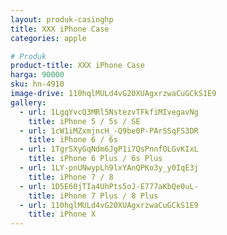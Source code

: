 ```yaml
---
layout: produk-casinghp
title: XXX iPhone Case
categories: apple

# Produk
product-title: XXX iPhone Case
harga: 90000
sku: hn-4910
image-drive: 110hqlMULd4vG20XUAgxrzwaCuGCkS1E9
gallery:
  - url: 1LgqYvcQ3MRl5NstezvTFkfiMIvegavNg
    title: iPhone 5 / 5s / SE
  - url: 1cW1iMZxmjncH_-Q9be0P-PArSSqFS3DR
    title: iPhone 6 / 6s
  - url: 1TgrSXyGqNdm6JgP1i7QsPnnfOLGvKIxL
    title: iPhone 6 Plus / 6s Plus
  - url: 1LY-pnUNwypLh9lxYAnQPKo3y_y0IqE3j
    title: iPhone 7 / 8
  - url: 1D5E60jTIa4UhPts5oJ-E777aKbQe0uL-
    title: iPhone 7 Plus / 8 Plus
  - url: 110hqlMULd4vG20XUAgxrzwaCuGCkS1E9
    title: iPhone X
---
```

